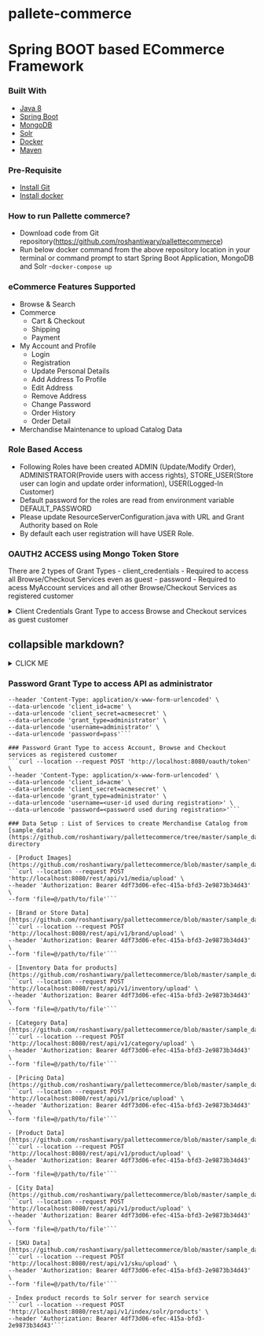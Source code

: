 # pallete-commerce

# Spring BOOT based ECommerce Framework

### Built With
- [Java 8](http://www.oracle.com/technetwork/java/javase/downloads/jdk8-downloads-2133151.html)
- [Spring Boot](http://docs.spring.io/spring-boot)
- [MongoDB](https://www.mongodb.com)
- [Solr](https://lucene.apache.org/solr/)
- [Docker](https://www.docker.com)
- [Maven](https://maven.apache.org)

### Pre-Requisite
- [Install Git](https://git-scm.com/book/en/v2/Getting-Started-Installing-Git)
- [Install docker](https://docs.docker.com/get-docker/)

### How to run Pallette commerce?
- Download code from Git repository(https://github.com/roshantiwary/pallettecommerce)
- Run below docker command from the above repository location in your terminal or command prompt to start Spring Boot Application, MongoDB and Solr 
	-```docker-compose up```

### eCommerce Features Supported
- Browse & Search
- Commerce
	- Cart & Checkout
	- Shipping
	- Payment
- My Account and Profile
	- Login
	- Registration
	- Update Personal Details
	- Add Address To Profile
	- Edit Address
	- Remove Address
	- Change Password
	- Order History
	- Order Detail
- Merchandise Maintenance to upload Catalog Data

### Role Based Access
- Following Roles have been created ADMIN (Update/Modify Order), ADMINISTRATOR(Provide users with access rights), STORE_USER(Store user can login and update order information), USER(Logged-In Customer)
- Default password for the roles are read from environment variable DEFAULT_PASSWORD
- Please update ResourceServerConfiguration.java with URL and Grant Authority based on Role
- By default each user registration will have USER Role.

### OAUTH2 ACCESS using Mongo Token Store
There are 2 types of Grant Types
	- client_credentials - Required to access all Browse/Checkout Services even as guest
	- password - Required to acess MyAccount services and all other Browse/Checkout Services as registered customer

<details><summary>Client Credentials Grant Type to access Browse and Checkout services as guest customer</summary>
<p>
	
```python
curl --location --request POST 'http://localhost:8080/oauth/token' \
--header 'Content-Type: application/x-www-form-urlencoded' \
--data-urlencode 'client_id=acme' \
--data-urlencode 'client_secret=acmesecret' \
--data-urlencode 'grant_type=client_credentials'
```
</p>	
</details>

## collapsible markdown?

<details><summary>CLICK ME</summary>
<p>

#### yes, even hidden code blocks!

```python
print("hello world!")
```

</p>
</details>

### Password Grant Type to access API as administrator
```curl --location --request POST 'http://localhost:8080/oauth/token' \
--header 'Content-Type: application/x-www-form-urlencoded' \
--data-urlencode 'client_id=acme' \
--data-urlencode 'client_secret=acmesecret' \
--data-urlencode 'grant_type=administrator' \
--data-urlencode 'username=administrator' \
--data-urlencode 'password=pass'```

### Password Grant Type to access Account, Browse and Checkout services as registered customer
```curl --location --request POST 'http://localhost:8080/oauth/token' \
--header 'Content-Type: application/x-www-form-urlencoded' \
--data-urlencode 'client_id=acme' \
--data-urlencode 'client_secret=acmesecret' \
--data-urlencode 'grant_type=administrator' \
--data-urlencode 'username=<user-id used during registration>' \
--data-urlencode 'password=<password used during registration>'```

### Data Setup : List of Services to create Merchandise Catalog from [sample_data](https://github.com/roshantiwary/pallettecommerce/tree/master/sample_data) directory

- [Product Images](https://github.com/roshantiwary/pallettecommerce/blob/master/sample_data/01_Images.csv)
```curl --location --request POST 'http://localhost:8080/rest/api/v1/media/upload' \
--header 'Authorization: Bearer 4df73d06-efec-415a-bfd3-2e9873b34d43' \
--form 'file=@/path/to/file'```

- [Brand or Store Data](https://github.com/roshantiwary/pallettecommerce/blob/master/sample_data/02_Brand.csv)
```curl --location --request POST 'http://localhost:8080/rest/api/v1/brand/upload' \
--header 'Authorization: Bearer 4df73d06-efec-415a-bfd3-2e9873b34d43' \
--form 'file=@/path/to/file'```

- [Inventory Data for products](https://github.com/roshantiwary/pallettecommerce/blob/master/sample_data/03_Inventory.csv)
```curl --location --request POST 'http://localhost:8080/rest/api/v1/inventory/upload' \
--header 'Authorization: Bearer 4df73d06-efec-415a-bfd3-2e9873b34d43' \
--form 'file=@/path/to/file'```

- [Category Data](https://github.com/roshantiwary/pallettecommerce/blob/master/sample_data/04_Category_New.csv)
```curl --location --request POST 'http://localhost:8080/rest/api/v1/category/upload' \
--header 'Authorization: Bearer 4df73d06-efec-415a-bfd3-2e9873b34d43' \
--form 'file=@/path/to/file'```

- [Pricing Data](https://github.com/roshantiwary/pallettecommerce/blob/master/sample_data/05_Price.csv)
```curl --location --request POST 'http://localhost:8080/rest/api/v1/price/upload' \
--header 'Authorization: Bearer 4df73d06-efec-415a-bfd3-2e9873b34d43' \
--form 'file=@/path/to/file'```

- [Product Data](https://github.com/roshantiwary/pallettecommerce/blob/master/sample_data/06_Product.csvv)
```curl --location --request POST 'http://localhost:8080/rest/api/v1/product/upload' \
--header 'Authorization: Bearer 4df73d06-efec-415a-bfd3-2e9873b34d43' \
--form 'file=@/path/to/file'```

- [City Data](https://github.com/roshantiwary/pallettecommerce/blob/master/sample_data/07_City.csv)
```curl --location --request POST 'http://localhost:8080/rest/api/v1/product/upload' \
--header 'Authorization: Bearer 4df73d06-efec-415a-bfd3-2e9873b34d43' \
--form 'file=@/path/to/file'```

- [SKU Data](https://github.com/roshantiwary/pallettecommerce/blob/master/sample_data/08_Sku.csv)
```curl --location --request POST 'http://localhost:8080/rest/api/v1/sku/upload' \
--header 'Authorization: Bearer 4df73d06-efec-415a-bfd3-2e9873b34d43' \
--form 'file=@/path/to/file'```

- Index product records to Solr server for search service
```curl --location --request POST 'http://localhost:8080/rest/api/v1/index/solr/products' \
--header 'Authorization: Bearer 4df73d06-efec-415a-bfd3-2e9873b34d43'```
